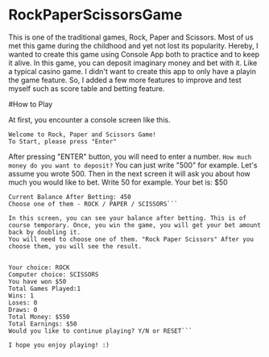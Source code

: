 # RockPaperScissorsGame

This is one of the traditional games, Rock, Paper and Scissors. Most of us met this game during the childhood and yet not lost its popularity. Hereby, I wanted to create this game using Console App both to practice and to keep it alive. 
In this game, you can deposit imaginary money and bet with it. Like a typical casino game. I didn't want to create this app to only have a playin the game feature. So, I added a few more features to improve and test myself such as score table and betting feature.

#How to Play

At first, you encounter a console screen like this.
```
Welcome to Rock, Paper and Scissors Game!
To Start, please press "Enter"
```
After pressing "ENTER" button, you will need to enter a number.
```How much money do you want to deposit?```
You can just write "500" for example.
Let's assume you wrote 500. Then in the next screen it will ask you about how much you would like to bet.
Write 50 for example.
Your bet is: $50

```
Current Balance After Betting: 450
Choose one of them - ROCK / PAPER / SCISSORS```

In this screen, you can see your balance after betting. This is of course temporary. Once, you win the game, you will get your bet amount back by doubling it.
You will need to choose one of them. "Rock Paper Scissors" After you choose them, you will see the result.


Your choice: ROCK
Computer choice: SCISSORS
You have won $50
Total Games Played:1
Wins: 1
Loses: 0
Draws: 0
Total Money: $550
Total Earnings: $50
Would you like to continue playing? Y/N or RESET```

I hope you enjoy playing! :)
